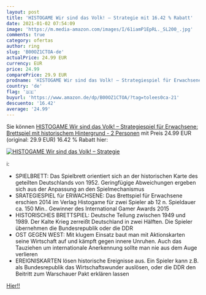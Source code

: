 ```yaml
---
layout: post
title: 'HISTOGAME Wir sind das Volk! – Strategie mit 16.42 % Rabatt'
date: 2021-01-02 07:54:09
image: 'https://m.media-amazon.com/images/I/61iamP1EpRL._SL200_.jpg'
comments: true
category: ofertas
author: ring
slug: 'B00OZ1CTOA-de'
actualPrice: 24.99 EUR
currency: EUR
price: 24.99
comparePrice: 29.9 EUR
prodname: 'HISTOGAME Wir sind das Volk! – Strategiespiel für Erwachsene: Brettspiel mit historischem Hintergrund - 2 Personen'
country: 'de'
flag: '🇩🇪'
buyurl: 'https://www.amazon.de/dp/B00OZ1CTOA/?tag=tolees0ca-21'
descuento: '16.42'
average: '24.99'
---
```


Sie können [HISTOGAME Wir sind das Volk! – Strategiespiel für Erwachsene: Brettspiel mit historischem Hintergrund - 2 Personen](https://www.amazon.de/dp/B00OZ1CTOA/?tag=tolees0ca-21) mit Preis 24.99 EUR (original: 29.9 EUR) 16.42 % Rabatt hier:

[![HISTOGAME Wir sind das Volk! – Strategie](https://m.media-amazon.com/images/I/61iamP1EpRL._SL200_.jpg)](https://www.amazon.de/dp/B00OZ1CTOA/?tag=tolees0ca-21)

ℹ️:

- SPIELBRETT: Das Spielbrett orientiert sich an der historischen Karte des geteilten Deutschlands von 1952. Geringfügige Abweichungen ergeben sich aus der Anpassung an den Spielmechanismus
- SRATEGIESPIEL für ERWACHSENE: Das Brettspiel für Erwachsene erschien 2014 im Verlag Histogame für zwei Spieler ab 12 n. Spieldauer ca. 150 Min.. Gewinner des International Gamer Awards 2015
- HISTORISCHES BRETTSPIEL: Deutsche Teilung zwischen 1949 und 1989. Der Kalte Krieg zerreißt Deutschland in zwei Hälften. Die Spieler übernehmen die Bundesrepublik oder die DDR
- OST GEGEN WEST: Mit klugem Einsatz baut man mit Aktionskarten seine Wirtschaft auf und kämpft gegen innere Unruhen. Auch das Tauziehen um internationale Anerkennung sollte man nie aus dem Auge verlieren
- EREIGNISKARTEN lösen historische Ereignisse aus. Ein Spieler kann z.B. als Bundesrepublik das Wirtschaftswunder auslösen, oder die DDR den Beitritt zum Warschauer Pakt erklären lassen

[Hier!!](https://www.amazon.de/dp/B00OZ1CTOA/?tag=tolees0ca-21)
